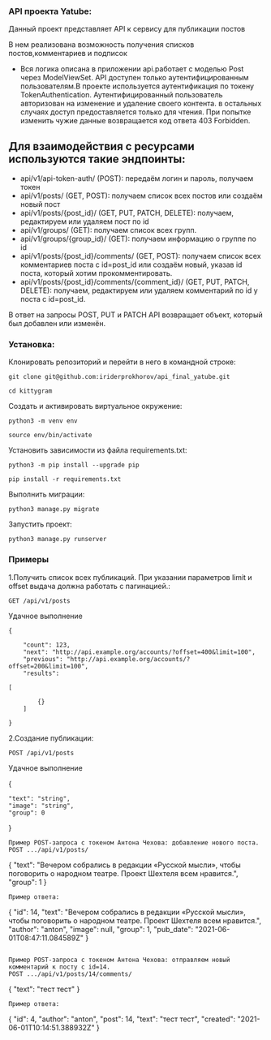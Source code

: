 ### API проекта Yatube:

Данный проект представляет API к сервису для публикации постов

В нем реализована возможность получения списков постов,комментариев и подписок

- Вся логика описана в приложении api.работает с моделью Post через ModelViewSet.
API  доступен только аутентифицированным пользователям.В проекте используется аутентификация по токену TokenAuthentication.
Аутентифицированный пользователь авторизован на изменение и удаление своего контента. в остальных случаях доступ предоставляется только для чтения. При попытке изменить чужие данные возвращается код ответа 403 Forbidden.

## Для взаимодействия с ресурсами используются такие эндпоинты:
- api/v1/api-token-auth/ (POST): передаём логин и пароль, получаем токен
- api/v1/posts/ (GET, POST): получаем список всех постов или создаём новый пост
- api/v1/posts/{post_id}/ (GET, PUT, PATCH, DELETE): получаем, редактируем или удаляем пост по id
- api/v1/groups/ (GET): получаем список всех групп.
- api/v1/groups/{group_id}/ (GET): получаем информацию о группе по id
- api/v1/posts/{post_id}/comments/ (GET, POST): получаем список всех комментариев поста с id=post_id или создаём новый, указав id поста, который хотим прокомментировать.
- api/v1/posts/{post_id}/comments/{comment_id}/ (GET, PUT, PATCH, DELETE): получаем, редактируем или удаляем комментарий по id у поста с id=post_id.

В ответ на запросы POST, PUT и PATCH API возвращает объект, который был добавлен или изменён.


### Установка:

Клонировать репозиторий и перейти в него в командной строке:

```
git clone git@github.com:iriderprokhorov/api_final_yatube.git
```

```
cd kittygram
```

Cоздать и активировать виртуальное окружение:

```
python3 -m venv env
```

```
source env/bin/activate
```

Установить зависимости из файла requirements.txt:

```
python3 -m pip install --upgrade pip
```

```
pip install -r requirements.txt
```

Выполнить миграции:

```
python3 manage.py migrate
```

Запустить проект:

```
python3 manage.py runserver
```
### Примеры

1.Получить список всех публикаций. При указании параметров limit и offset выдача должна работать с пагинацией.:

```
GET /api/v1/posts
```
Удачное выполнение

```
{

    "count": 123,
    "next": "http://api.example.org/accounts/?offset=400&limit=100",
    "previous": "http://api.example.org/accounts/?offset=200&limit=100",
    "results": 

[

        {}
    ]

}

```
2.Создание публикации:

```
POST /api/v1/posts
```
Удачное выполнение

{

    "text": "string",
    "image": "string",
    "group": 0

}

```
Пример POST-запроса с токеном Антона Чехова: добавление нового поста.
POST .../api/v1/posts/
```
{
    "text": "Вечером собрались в редакции «Русской мысли», чтобы поговорить о народном театре. Проект Шехтеля всем нравится.",
    "group": 1
} 
```
Пример ответа:
```
{
    "id": 14,
    "text": "Вечером собрались в редакции «Русской мысли», чтобы поговорить о народном театре. Проект Шехтеля всем нравится.",
    "author": "anton",
    "image": null,
    "group": 1,
    "pub_date": "2021-06-01T08:47:11.084589Z"
}
```

Пример POST-запроса с токеном Антона Чехова: отправляем новый комментарий к посту с id=14.
POST .../api/v1/posts/14/comments/
```
{
    "text": "тест тест"
}
```
Пример ответа:
```
{
    "id": 4,
    "author": "anton",
    "post": 14,
    "text": "тест тест",
    "created": "2021-06-01T10:14:51.388932Z"
}
```

